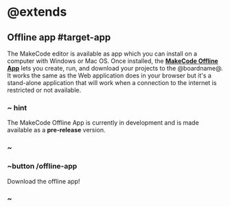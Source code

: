 # @extends

## Offline app #target-app

The MakeCode editor is available as app which you can install on a computer with Windows or Mac OS. Once installed, the **[MakeCode Offline App](/offline-app)** lets you create, run, and download your projects to the @boardname@. It works the same as the Web application does in your browser but it's a stand-alone application that will work when a connection to the internet is restricted or not available.

### ~ hint

The MakeCode Offline App is currently in development and is made available as a **pre-release** version.

### ~

### ~button /offline-app

Download the offline app!

### ~